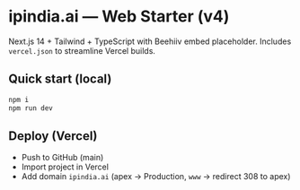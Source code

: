 # ipindia.ai — Web Starter (v4)

Next.js 14 + Tailwind + TypeScript with Beehiiv embed placeholder.
Includes `vercel.json` to streamline Vercel builds.

## Quick start (local)
```bash
npm i
npm run dev
```

## Deploy (Vercel)
- Push to GitHub (main)
- Import project in Vercel
- Add domain `ipindia.ai` (apex → Production, `www` → redirect 308 to apex)
